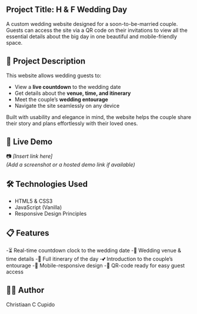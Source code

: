 ## Project Title: H & F Wedding Day
A custom wedding website designed for a soon-to-be-married couple. Guests can access the site via a QR code on their invitations to view all the essential details about the big day in one beautiful and mobile-friendly space.

## 🎯 Project Description
This website allows wedding guests to:
- View a **live countdown** to the wedding date
- Get details about the **venue, time, and itinerary**
- Meet the couple’s **wedding entourage**
- Navigate the site seamlessly on any device

Built with usability and elegance in mind, the website helps the couple share their story and plans effortlessly with their loved ones.

## 🚀 Live Demo

📷 *[Insert link here]*  
*(Add a screenshot or a hosted demo link if available)*

## 🛠️ Technologies Used

- HTML5 & CSS3
- JavaScript (Vanilla)
- Responsive Design Principles

## 📋 Features
-⏳ Real-time countdown clock to the wedding date
-📍 Wedding venue & time details
-📅 Full itinerary of the day
-💕 Introduction to the couple’s entourage
-📱 Mobile-responsive design
-🔗 QR-code ready for easy guest access

## 🧑‍💻 Author
Christiaan C Cupido

